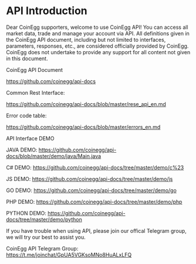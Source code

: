 # API Introduction

Dear CoinEgg supporters, welcome to use CoinEgg API! You can access all market data, trade and manage your account via API. All definitions given in the CoinEgg API document, including but not limited to interfaces, parameters, responses, etc., are considered officially provided by CoinEgg. CoinEgg does not undertake to provide any support for all content not given in this document.

CoinEgg API Document

<https://github.com/coinegg/api-docs>



Common Rest Interface:

<https://github.com/coinegg/api-docs/blob/master/rese_api_en.md>



Error code table:

<https://github.com/coinegg/api-docs/blob/master/errors_en.md>



API Interface DEMO

JAVA DEMO: <https://github.com/coinegg/api-docs/blob/master/demo/java/Main.java>

C# DEMO: <https://github.com/coinegg/api-docs/tree/master/demo/c%23>

JS DEMO: <https://github.com/coinegg/api-docs/tree/master/demo/js>

GO DEMO: <https://github.com/coinegg/api-docs/tree/master/demo/go>

PHP DEMO: <https://github.com/coinegg/api-docs/tree/master/demo/php>

PYTHON DEMO: <https://github.com/coinegg/api-docs/tree/master/demo/python>



If you have trouble when using API, please join our offical Telegram group, we will try our best to assist you.

CoinEgg API Telegram Group: <https://t.me/joinchat/GpUA5VGKsoMNo8HuALxLFQ>


